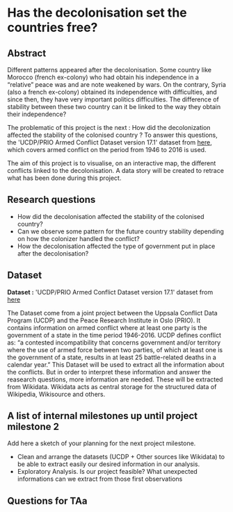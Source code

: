 # Has the decolonisation set the countries free?

## Abstract

Different patterns appeared after the decolonisation. Some country like Morocco (french ex-colony) who had obtain his independence in a “relative” peace was and are note weakened by wars. On the contrary, Syria (also a french ex-colony) obtained its independence with difficulties, and since then, they have very important politics difficulties. The difference of stability between these two country can it be linked to the way they obtain their independence?

The problematic of this project is the next : How did the decolonization affected the stability of the colonised country ? To answer this questions, the 'UCDP/PRIO Armed Conflict Dataset version 17.1' dataset from [here](http://ucdp.uu.se/downloads/), which covers armed conflict on the period from 1946 to 2016 is used.

The aim of this project is to visualise, on an interactive map, the different conflicts linked to the decolonisation. A data story will be created to retrace what has been done during this project. 


## Research questions

- How did the decolonisation affected the stability of the colonised country?
- Can we observe some pattern for the future country stability depending on how the colonizer handled the conflict?
- How the decolonisation affected the type of government put in place after the decolonisation? 

## Dataset

**Dataset :** 'UCDP/PRIO Armed Conflict Dataset version 17.1' dataset from [here](http://ucdp.uu.se/downloads/)

The Dataset come from a joint project between the Uppsala Conflict Data Program (UCDP) and the Peace Research Institute in Oslo (PRIO). 
It contains information on armed conflict where at least one party is the government of a state in the time period 1946-2016.
UCDP defines conflict as: “a contested incompatibility that concerns government and/or territory where the use of armed force between two parties, of which at least one is the government of a state, results in at least 25 battle-related deaths in a calendar year.”
This Dataset will be used to extract all the information about the conflicts. But in order to interpret these information and answer the reasearch questions, more information are needed.
These will be extracted from Wikidata. Wikidata acts as central storage for the structured data of Wikipedia, Wikisource and others.

## A list of internal milestones up until project milestone 2
Add here a sketch of your planning for the next project milestone.

- Clean and arrange the datasets (UCDP + Other sources like Wikidata) to be able to extract easily our desired information in our analysis.
- Exploratory Analysis. Is our project feasible? What unexpected informations can we extract from those first observations


## Questions for TAa
